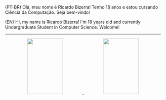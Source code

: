 (PT-BR) Olá, meu nome é Ricardo Bizerra! Tenho 18 anos e estou cursando Ciência da Computação. Seja bem-vindo!

(EN) Hi, my name is Ricardo Bizerra! I'm 18 years old and currently Undergraduate Student in Computer Science. Welcome!

<hr>
<div align="center">
  <a href="https://github.com/ricardobizerra">
  <img width="48%" height="180em" src="https://github-readme-stats.vercel.app/api?username=ricardobizerra&show_icons=true&theme=tokyonight&include_all_commits=true&count_private=true"/>
  <img width="48%" height="180em" src="https://github-readme-stats.vercel.app/api/top-langs/?username=ricardobizerra&layout=compact&langs_count=7&theme=tokyonight"/>
</div>
